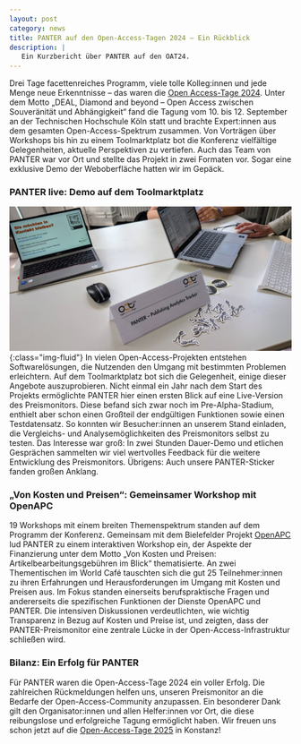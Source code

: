 ```yaml
---
layout: post
category: news
title: PANTER auf den Open-Access-Tagen 2024 – Ein Rückblick
description: |
   Ein Kurzbericht über PANTER auf den OAT24.
---
```

Drei Tage facettenreiches Programm, viele tolle Kolleg:innen und jede Menge neue Erkenntnisse – das waren die [Open Access-Tage 2024](https://open-access-tage.de/open-access-tage-2024-koeln). Unter dem Motto „DEAL, Diamond and beyond – Open Access zwischen Souveränität und Abhängigkeit“ fand die Tagung vom 10. bis 12. September an der Technischen Hochschule Köln statt und brachte Expert:innen aus dem gesamten Open-Access-Spektrum zusammen. Von Vorträgen über Workshops bis hin zu einem Toolmarktplatz bot die Konferenz vielfältige Gelegenheiten, aktuelle Perspektiven zu vertiefen. Auch das Team von PANTER war vor Ort und stellte das Projekt in zwei Formaten vor. Sogar eine exklusive Demo der Weboberfläche hatten wir im Gepäck.

### PANTER live: Demo auf dem Toolmarktplatz
![image-title-here](/img/posts/PANter_Toolmarktplatz.jpg){:class="img-fluid"}
In vielen Open-Access-Projekten entstehen Softwarelösungen, die Nutzenden den Umgang mit bestimmten Problemen erleichtern. Auf dem Toolmarktplatz bot sich die Gelegenheit, einige dieser Angebote auszuprobieren. Nicht einmal ein Jahr nach dem Start des Projekts ermöglichte PANTER hier einen ersten Blick auf eine Live-Version des Preismonitors. Diese befand sich zwar noch im Pre-Alpha-Stadium, enthielt aber schon einen Großteil der endgültigen Funktionen sowie einen Testdatensatz. So konnten wir Besucher:innen an unserem Stand einladen, die Vergleichs- und Analysemöglichkeiten des Preismonitors selbst zu testen. Das Interesse war groß: In zwei Stunden Dauer-Demo und etlichen Gesprächen sammelten wir viel wertvolles Feedback für die weitere Entwicklung des Preismonitors. Übrigens: Auch unsere PANTER-Sticker fanden großen Anklang.

### „Von Kosten und Preisen“: Gemeinsamer Workshop mit OpenAPC
19 Workshops mit einem breiten Themenspektrum standen auf dem Programm der Konferenz. Gemeinsam mit dem Bielefelder Projekt [OpenAPC](https://openapc.net/) lud PANTER zu einem interaktiven Workshop ein, der Aspekte der Finanzierung unter dem Motto „Von Kosten und Preisen: Artikelbearbeitungsgebühren im Blick“ thematisierte. An zwei Thementischen im World Café tauschten sich die gut 25 Teilnehmer:innen zu ihren Erfahrungen und Herausforderungen im Umgang mit Kosten und Preisen aus. Im Fokus standen einerseits berufspraktische Fragen und andererseits die spezifischen Funktionen der Dienste OpenAPC und PANTER. Die intensiven Diskussionen verdeutlichten, wie wichtig Transparenz in Bezug auf Kosten und Preise ist, und zeigten, dass der PANTER-Preismonitor eine zentrale Lücke in der Open-Access-Infrastruktur schließen wird.

### Bilanz: Ein Erfolg für PANTER
Für PANTER waren die Open-Access-Tage 2024 ein voller Erfolg. Die zahlreichen Rückmeldungen helfen uns, unseren Preismonitor an die Bedarfe der Open-Access-Community anzupassen. Ein besonderer Dank gilt den Organisator:innen und allen Helfer:innen vor Ort, die diese reibungslose und erfolgreiche Tagung ermöglicht haben. Wir freuen uns schon jetzt auf die [Open-Access-Tage 2025](https://open-access-tage.de/open-access-tage-2025-konstanz) in Konstanz! 
